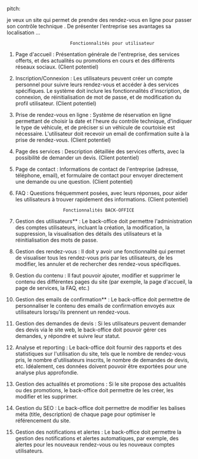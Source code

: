  
 pitch:
 
 je veux un site qui permet de prendre des rendez-vous en ligne pour passer son contrôle technique . 
 De présenter l'entreprise ses avantages
 sa localisation ...
 
 
 
 
                            Fonctionnalités pour utilisateur
 
 

1. Page d'accueil : Présentation générale de l'entreprise, des services offerts, et des actualités ou promotions en cours et des différents réseaux sociaux.
  (Client potentiel) 

2. Inscription/Connexion : Les utilisateurs peuvent créer un compte personnel pour suivre leurs rendez-vous et accéder à des services 
   spécifiques. Le système doit inclure les fonctionnalités d'inscription, de connexion, de réinitialisation de mot de passe, 
   et de modification du profil utilisateur.
   (Client potentiel) 

3. Prise de rendez-vous en ligne : Système de réservation en ligne permettant de choisir la date et l'heure du contrôle technique, 
   d'indiquer le type de véhicule, et de préciser si un véhicule de courtoisie est nécessaire. L'utilisateur doit recevoir un email 
   de confirmation suite à la prise de rendez-vous.
   (Client potentiel) 


5. Page des services : Description détaillée des services offerts, avec la possibilité de demander un devis.
   (Client potentiel) 

6. Page de contact : Informations de contact de l'entreprise (adresse, téléphone, email), et formulaire de contact pour envoyer
   directement une demande ou une question.
   (Client potentiel) 

7. FAQ : Questions fréquemment posées, avec leurs réponses, pour aider les utilisateurs à trouver rapidement des informations.
   (Client potentiel) 
   
                         Fonctionnalités BACK-OFFICE
                        
                        

1. Gestion des utilisateurs** : Le back-office doit permettre l'administration des comptes utilisateurs, incluant la création,
la modification, la suppression, la visualisation des détails des utilisateurs et la réinitialisation des mots de passe.

2. Gestion des rendez-vous : Il doit y avoir une fonctionnalité qui permet de visualiser tous les rendez-vous pris par les
utilisateurs, de les modifier, les annuler et de rechercher des rendez-vous spécifiques.


4. Gestion du contenu : Il faut pouvoir ajouter, modifier et supprimer le contenu des différentes pages du site 
(par exemple, la page d'accueil, la page de services, la FAQ, etc.)

5. Gestion des emails de confirmation** : Le back-office doit permettre de personnaliser le contenu des emails de 
confirmation envoyés aux utilisateurs lorsqu'ils prennent un rendez-vous.

6. Gestion des demandes de devis : Si les utilisateurs peuvent demander des devis via le site web, le back-office
doit pouvoir gérer ces demandes, y répondre et suivre leur statut.

7. Analyse et reporting : Le back-office doit fournir des rapports et des statistiques sur l'utilisation du site, 
tels que le nombre de rendez-vous pris, le nombre d'utilisateurs inscrits, le nombre de demandes de devis, etc. Idéalement, 
ces données doivent pouvoir être exportées pour une analyse plus approfondie.

8. Gestion des actualités et promotions : Si le site propose des actualités ou des promotions, le back-office doit 
permettre de les créer, les modifier et les supprimer.

9. Gestion du SEO : Le back-office doit permettre de modifier les balises méta (title, description) de chaque page 
pour optimiser le référencement du site.

10. Gestion des notifications et alertes : Le back-office doit permettre la gestion des notifications et alertes 
automatiques, par exemple, des alertes pour les nouveaux rendez-vous ou les nouveaux comptes utilisateurs.

